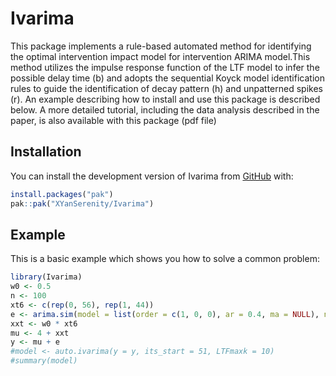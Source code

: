 
<!-- README.md is generated from README.Rmd. Please edit that file -->

# Ivarima

<!-- badges: start -->
<!-- badges: end -->

This package implements a rule-based automated method for identifying
the optimal intervention impact model for intervention ARIMA model.This
method utilizes the impulse response function of the LTF model to infer
the possible delay time (b) and adopts the sequential Koyck model
identification rules to guide the identification of decay pattern (h)
and unpatterned spikes (r). An example describing how to install and use
this package is described below. A more detailed tutorial, including the
data analysis described in the paper, is also available with this
package (pdf file)

## Installation

You can install the development version of Ivarima from
[GitHub](https://github.com/) with:

``` r
install.packages("pak")
pak::pak("XYanSerenity/Ivarima")
```

## Example

This is a basic example which shows you how to solve a common problem:

``` r
library(Ivarima)
w0 <- 0.5
n <- 100
xt6 <- c(rep(0, 56), rep(1, 44))
e <- arima.sim(model = list(order = c(1, 0, 0), ar = 0.4, ma = NULL), n = 100, sd = 0.1)
xxt <- w0 * xt6
mu <- 4 + xxt
y <- mu + e
#model <- auto.ivarima(y = y, its_start = 51, LTFmaxk = 10)
#summary(model)
```

